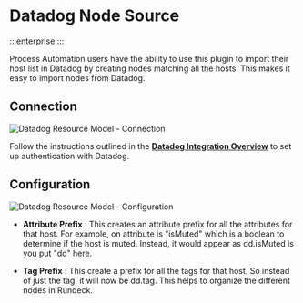 # Datadog Node Source

:::enterprise
:::

Process Automation users have the ability to use this plugin to import their host list in Datadog by creating nodes matching all the hosts. This makes it easy to import nodes from Datadog.

## Connection

![Datadog Resource Model - Connection](/assets/img/resource-connect.png)

Follow the instructions outlined in the [**Datadog Integration Overview**](/manual/plugins/datadog-plugins-overview) to set up authentication with Datadog.

## Configuration

![Datadog Resource Model - Configuration](/assets/img/resource-config.png)

- **Attribute Prefix**
: This creates an attribute prefix for all the attributes for that host. For example, on attribute is "isMuted" which is a boolean to determine if the host is muted. Instead, it would appear as dd.isMuted is you put "dd" here.

- **Tag Prefix**
: This create a prefix for all the tags for that host. So instead of just the tag, it will now be dd.tag. This helps to organize the different nodes in Rundeck.